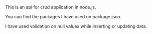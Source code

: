 This is an api for crud application in node.js.

You can find the packages I have used on package.json.

I have used validation on null values while inserting or updating data.
